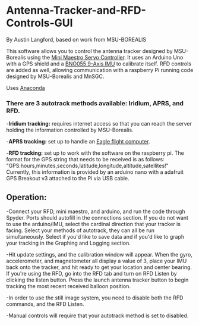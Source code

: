 # Antenna-Tracker-and-RFD-Controls-GUI
By Austin Langford, based on work from MSU-BOREALIS


This software allows you to control the antenna tracker designed by MSU-Borealis using the [Mini Maestro Servo Controller](https://www.pololu.com/product/1354).
It uses an Arduino Uno with a GPS shield and a [BNO055 9-Axis IMU](https://learn.adafruit.com/adafruit-bno055-absolute-orientation-sensor/overview) to calibrate itself.
RFD controls are added as well, allowing communication with a raspberry Pi running code designed by MSU-Borealis and MnSGC.


Uses [Anaconda](https://www.continuum.io/)

### There are 3 autotrack methods available: Iridium, APRS, and RFD.

-**Iridium tracking:** requires internet access so that you can reach the server holding the information controlled by MSU-Borealis.

-**APRS tracking:** set up to handle an [Eagle flight computer](http://www.highaltitudescience.com/products/eagle-flight-computer).

-**RFD tracking:** set up to work with the software on the raspberry pi. The format for the GPS string that needs to be received is as follows: "GPS:hours,minutes,seconds,latitude,longitude,altitude,satellites!"
Currently, this information is provided by an arduino nano with a adafruit GPS Breakout v3 attached to the Pi via USB cable.


## Operation:

-Connect your RFD, mini maestro, and arduino, and run the code through Spyder. Ports should autofill in the connections section. If you do not want to use the arduino/IMU, select the cardinal direction that your tracker is facing.
Select your methods of autotrack, they can all be run simultaneously. Select if you'd like to save data and if you'd like to graph your tracking in the Graphing and Logging section.

-Hit update settings, and the calibration window will appear. When the gyro, accelerometer, and magnetometer all display a value of 3, place your IMU back onto the tracker, and hit ready to get your location and center bearing.
If you're using the RFD, go into the RFD tab and turn on RFD Listen by clicking the listen button. Press the launch antenna tracker button to begin tracking the most recent received balloon position.

-In order to use the still image system, you need to disable both the RFD commands, and the RFD Listen. 

-Manual controls will require that your autotrack method is set to disabled.
